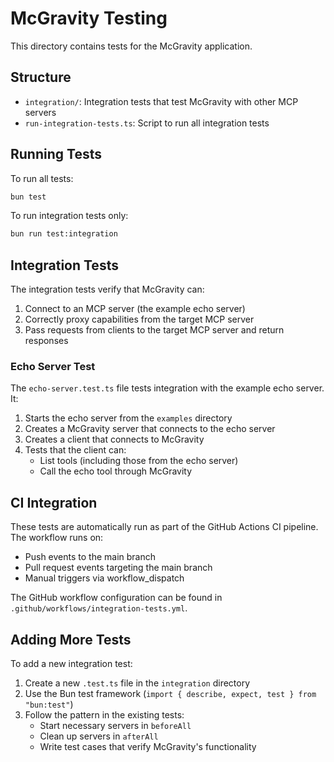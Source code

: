 # McGravity Testing

This directory contains tests for the McGravity application.

## Structure

- `integration/`: Integration tests that test McGravity with other MCP servers
- `run-integration-tests.ts`: Script to run all integration tests

## Running Tests

To run all tests:

```bash
bun test
```

To run integration tests only:

```bash
bun run test:integration
```

## Integration Tests

The integration tests verify that McGravity can:

1. Connect to an MCP server (the example echo server)
2. Correctly proxy capabilities from the target MCP server
3. Pass requests from clients to the target MCP server and return responses

### Echo Server Test

The `echo-server.test.ts` file tests integration with the example echo server. It:

1. Starts the echo server from the `examples` directory
2. Creates a McGravity server that connects to the echo server
3. Creates a client that connects to McGravity
4. Tests that the client can:
   - List tools (including those from the echo server)
   - Call the echo tool through McGravity

## CI Integration

These tests are automatically run as part of the GitHub Actions CI pipeline. The workflow runs on:

- Push events to the main branch
- Pull request events targeting the main branch
- Manual triggers via workflow_dispatch

The GitHub workflow configuration can be found in `.github/workflows/integration-tests.yml`.

## Adding More Tests

To add a new integration test:

1. Create a new `.test.ts` file in the `integration` directory
2. Use the Bun test framework (`import { describe, expect, test } from "bun:test"`)
3. Follow the pattern in the existing tests:
   - Start necessary servers in `beforeAll`
   - Clean up servers in `afterAll`
   - Write test cases that verify McGravity's functionality
